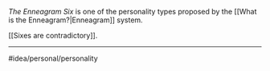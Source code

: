*The Enneagram Six* is one of the personality types proposed by the [[What is the Enneagram?|Enneagram]] system. 

[[Sixes are contradictory]]. 

---
#idea/personal/personality 
